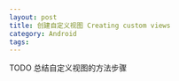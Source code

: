 ```yaml
---
layout: post
title: 创建自定义视图 Creating custom views
category: Android
tags: 
---
```


TODO
总结自定义视图的方法步骤
